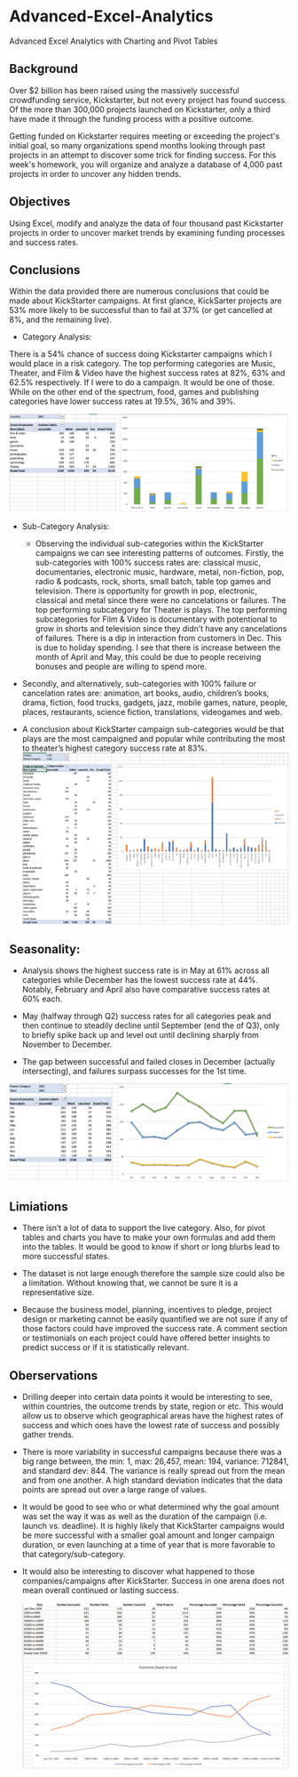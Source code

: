 # Advanced-Excel-Analytics
Advanced Excel Analytics with Charting and Pivot Tables

## Background

Over $2 billion has been raised using the massively successful crowdfunding service, Kickstarter, but not every project has found success. Of the more than 300,000 projects launched on Kickstarter, only a third have made it through the funding process with a positive outcome.

Getting funded on Kickstarter requires meeting or exceeding the project's initial goal, so many organizations spend months looking through past projects in an attempt to discover some trick for finding success. For this week's homework, you will organize and analyze a database of 4,000 past projects in order to uncover any hidden trends.

## Objectives

Using Excel, modify and analyze the data of four thousand past Kickstarter projects in order to uncover market trends by examining funding processes and success rates.

## Conclusions

Within the data provided there are numerous conclusions that could be made about KickStarter campaigns. At first glance, KickSarter projects are 53% more likely to be successful than to fail at 37% (or get cancelled at 8%, and the remaining live).

* Category Analysis:

There is a 54% chance of success doing Kickstarter campaigns which I would place in a risk category.  The top performing categories are Music, Theater, and Film & Video have the highest success rates at 82%, 63% and 62.5% respectively. If I were to do a campaign.  It would be one of those.   While on the other end of the spectrum, food, games and publishing categories have lower success rates at 19.5%, 36% and 39%.

 ![Category Stats](Images/CategoryStats.PNG)
 
* Sub-Category Analysis:

  * Observing the individual sub-categories within the KickStarter campaigns we can see interesting patterns of outcomes.
Firstly, the sub-categories with 100% success rates are: classical music, documentaries, electronic music, hardware, metal, non-fiction, pop, radio & podcasts, rock, shorts, small batch, table top games and television.  There is opportunity for growth in pop, electronic, classical and metal since there were no cancelations or failures.  The top performing subcategory for Theater is plays.  The top performing subcategories for Film & Video is documentary with potentional to grow in shorts and television since they didn’t have any cancelations of failures. There is a dip in interaction from customers in Dec.  This is due to holiday spending.  I see that there is increase between the month of April and May, this could be due to people receiving bonuses and people are willing to spend more.

 * Secondly, and alternatively, sub-categories with 100% failure or cancelation rates are: animation, art books, audio, children’s books, drama, fiction, food trucks, gadgets, jazz, mobile games, nature, people, places, restaurants, science fiction, translations, videogames and web.
 
 * A conclusion about KickStarter campaign sub-categories would be that plays are the most campaigned and popular while contributing the most to theater’s highest category success rate at 83%.
  ![Subcategory Stats](Images/SubcategoryStats.PNG)
  
## Seasonality:
* Analysis shows the highest success rate is in May at 61% across all categories while December has the lowest success rate at 44%. Notably, February and April also have comparative success rates at 60% each.

* May (halfway through Q2) success rates for all categories peak and then continue to steadily decline until September (end the of Q3), only to briefly spike back up and level out until declining sharply from November to December.

* The gap between successful and failed closes in December (actually intersecting), and failures surpass successes for the 1st time.

 ![Subcategory Stats](Images/LaunchDateOutcomes.PNG)
 
## Limiations

* There isn’t a lot of data to support the live category.  Also, for pivot tables and charts you have to make your own formulas and add them into the tables.  It would be good to know if short or long blurbs lead to more successful states.

* The dataset is not large enough therefore the sample size could also be a limitation. Without knowing that, we cannot be sure it is a representative size.

* Because the business model, planning, incentives to pledge, project design or marketing cannot be easily quantified we are not sure if any of those factors could have improved the success rate. A comment section or testimonials on each project could have offered better insights to predict success or if it is statistically relevant.

## Oberservations 
*  Drilling deeper into certain data points it would be interesting to see, within countries, the outcome trends by state, region or etc. This would allow us to observe which geographical areas have the highest rates of success and which ones have the lowest rate of success and possibly gather trends.

* There is more variability in successful campaigns because there was a big range between, the min: 1, max: 26,457, mean: 194, variance: 712841, and standard dev: 844.  The variance is really spread out from the mean and from one another. A high standard deviation indicates that the data points are spread out over a large range of values.

* It would be good to see who or what determined why the goal amount was set the way it was as well as the duration of the campaign (i.e. launch vs. deadline). It is highly likely that KickStarter campaigns would be more successful with a smaller goal amount and longer campaign duration, or even launching at a time of year that is more favorable to that category/sub-category.

* It would also be interesting to discover what happened to those companies/campaigns after KickStarter. Success in one arena does not mean overall continued or lasting success.

  ![Goal Outcomes](Images/GoalOutcomes.PNG)
